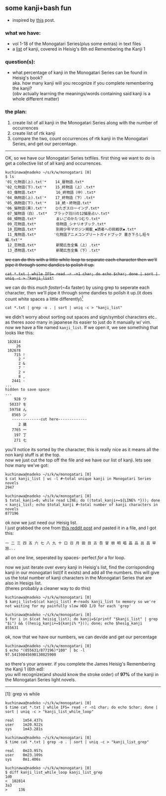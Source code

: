 ## some kanji+bash fun
 - inspired by [this](https://hackernoon.com/learning-languages-very-quickly-with-the-help-of-some-very-basic-data-science-cdbf95288333) post.

### what we have:
 - vol 1-18 of the Monogatari Series(plus some extras) in text files
 - a [list](https://www.reddit.com/r/LearnJapanese/comments/1a126a/all_2200_kanji_from_heisigs_remembering_the_kanji/) of kanji, covered in Heisig's 6th ed Remembering the Kanji 1
	
### question(s):
 - what percentage of kanji in the Monogatari Series can be found in Heisig's book?
 <br>aka. how many kanji will you recognize if you complete remembering the kanji?
 <br>(obv actually learning the meanings/words containing said kanji is a whole different matter)
	
### the plan:
 1. create list of all kanji in the Monogatari Series along with the number of occurrences
 2. create list of rtk kanji
 3. compare the two, count occurrences of rtk kanji in the Monogatari Series, and get our percentage.
<hr>

	
OK, so we have our Monogatari Series txtfiles. first thing we want to do is get a collective list of all kanji and occurrences.
```
kuchinawa@nadeko ~/s/k/w/monogatari [0]
$ ls
'01_化物語(上).txt'*    14_暦物語.txt*
'02_化物語(下).txt'*    15_終物語（上）.txt*
 03_傷物語.txt*         16_終物語（中）.txt*
'04_偽物語(上).txt'*    17_終物語（下）.txt*
'05_偽物語(下).txt'*    18_続・終物語.txt*
'06_猫物語(黒).txt'*    ひたぎスローイング.txt*
 07_猫物語（白）.txt*   ブラック羽川の12猫座占い.txt*
 08_傾物語.txt*         まいごのかたつむり.txt*
 09_花物語.txt*         佰物語_シナリオブック.txt*
 10_囮物語.txt*         別冊少年マガジン掲載_◆読者への挑戦状◆.txt*
 11_鬼物語.txt*        '化物語アニメコンプリートガイドブック 書き下ろし短々編.txt'*
 12_恋物語.txt*         新聞広告全集（上）.txt*
 13_憑物語.txt*         新聞広告全集（下）.txt*
 ```
 
 
 
~~we can do this with a little while loop to separate each character then we'll pipe it through some dandies to polish it up.~~

~~`cat *.txt | while IFS= read -r -n1 char; do echo $char; done | sort | uniq -c > "kanji_list"`~~

we can do this _much faster_(~4x faster) by using grep to seperate each character, then we'll pipe it through some dandies to polish it up.(it does count white spaces a little differently)<a href="#grep_vs_while"><sup>1</sup></a>

`cat *.txt | grep -o . | sort | uniq -c > "kanji_list"`

we didn't worry about sorting out spaces and sign/symbol characters etc.. as theres _sooo_ many in japanese its easier to just do it manually w/ vim.
<br>now we have a file named `kanji_list`. If we open it, we see something that looks like this:
```
 102814
     26 ﻿
 102678
    715 !
      2 "
      2 &
      7 '
      2 +
      8 ,
   2441 -
...
hidden to save space
...
    928 ワ
  50337 を
  59758 ん
   8565 ン
   -------------cut here-------------
      2 﨟
   7765 一
    197 丁
    271 七
```

you'll notice its sorted by the character, this is really nice as it means all the non kanji stuff is at the top.
<br>now we just cut the top off the file and we have our list of kanji. lets see how many we've got:
```
kuchinawa@nadeko ~/s/k/w/monogatari [0]
$ cat kanji_list | wc -l #~total unique kanji in Monogatari Series novels
2947

kuchinawa@nadeko ~/s/k/w/monogatari [0]
$ total_kanji=0; while read LINE; do ((total_kanji+=${LINE% *})); done < kanji_list; echo $total_kanji #~total number of kanji characters in novels
877196
```



ok now we just need our Heisig list.
<br>I just grabbed the one from [this reddit post](https://www.reddit.com/r/LearnJapanese/comments/1a126a/all_2200_kanji_from_heisigs_remembering_the_kanji/) and pasted it in a file, and I got this:
```
一 二 三 四 五 六 七 八 九 十 口 日 月 田 目 古 吾 冒 朋 明 唱 晶 品 呂 昌 早 旭...
```

all on one line, seperated by spaces- perfect _for_ a for loop.

now we just iterate over every kanji in Heisig's list, find the corrisponding kanji in our monogatari list(if it exists) and add all the numbers. this will give us the total number of kanji characters in the Monogatari Series that are also in Hesigs list.
<br>(theres probably a cleaner way to do this)
```
kuchinawa@nadeko ~/s/k/w/monogatari [0]
$ kanji_list=$(cat kanji_list) #~reads kanji_list to memory so we're not waiting for my painfully slow HDD I/O for each 'grep'

kuchinawa@nadeko ~/s/k/w/monogatari [0]
$ for i in $(cat heisig_list); do kanji=$(printf "$kanji_list" | grep "$i") && ((hesig_kanji+=${kanji% *})); done; echo $hesig_kanji
855631
```



ok, now that we have our numbers, we can devide and get our percentage
```
kuchinawa@nadeko ~/s/k/w/monogatari [0]
$ echo "(855631/877196)*100" | bc -l
97.54159845690130825900
```


so there's your answer. if you complete the James Heisig's Remembering the Kanji 1 (6th ed):
<br>you will recognize(and should know the stroke order) of **97%** of the kanji in the Monogatari Series light novels.




<hr>
<a id="grep_vs_while">[1]: grep vs while</a>

```
kuchinawa@nadeko ~/s/k/w/monogatari [0]
$ time cat *.txt | while IFS= read -r -n1 char; do echo $char; done | sort | uniq -c > "kanji_list_while_loop"

real    1m54.437s
user    1m20.922s
sys     1m43.281s

kuchinawa@nadeko ~/s/k/w/monogatari [0]
$ time cat *.txt | grep -o . | sort | uniq -c > "kanji_list_grep"

real    0m23.957s
user    0m23.109s
sys     0m1.406s

kuchinawa@nadeko ~/s/k/w/monogatari [0]
$ diff kanji_list_while_loop kanji_list_grep
1d0
<  102814
3a3
>     136
```
